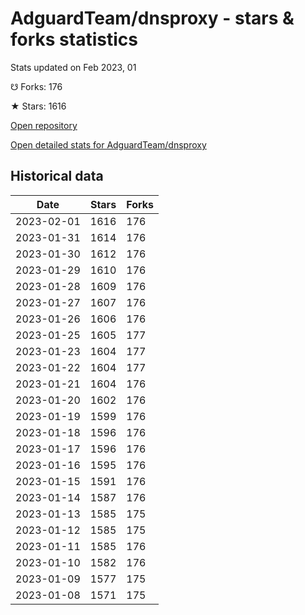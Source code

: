 # AdguardTeam/dnsproxy - stars & forks statistics

Stats updated on Feb 2023, 01

☋ Forks: 176

★ Stars: 1616

[Open repository](https://github.com/AdguardTeam/dnsproxy)

[Open detailed stats for AdguardTeam/dnsproxy](https://reviewgithub.com/rep/AdguardTeam/dnsproxy)

## Historical data
| Date | Stars | Forks |
|------|-------|-------|
| 2023-02-01 | 1616 | 176 | 
| 2023-01-31 | 1614 | 176 | 
| 2023-01-30 | 1612 | 176 | 
| 2023-01-29 | 1610 | 176 | 
| 2023-01-28 | 1609 | 176 | 
| 2023-01-27 | 1607 | 176 | 
| 2023-01-26 | 1606 | 176 | 
| 2023-01-25 | 1605 | 177 | 
| 2023-01-23 | 1604 | 177 | 
| 2023-01-22 | 1604 | 177 | 
| 2023-01-21 | 1604 | 176 | 
| 2023-01-20 | 1602 | 176 | 
| 2023-01-19 | 1599 | 176 | 
| 2023-01-18 | 1596 | 176 | 
| 2023-01-17 | 1596 | 176 | 
| 2023-01-16 | 1595 | 176 | 
| 2023-01-15 | 1591 | 176 | 
| 2023-01-14 | 1587 | 176 | 
| 2023-01-13 | 1585 | 175 | 
| 2023-01-12 | 1585 | 175 | 
| 2023-01-11 | 1585 | 176 | 
| 2023-01-10 | 1582 | 176 | 
| 2023-01-09 | 1577 | 175 | 
| 2023-01-08 | 1571 | 175 | 

